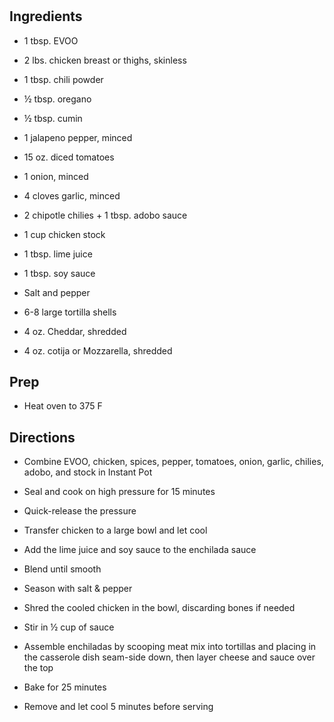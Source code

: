 # 

## Ingredients

- 1 tbsp. EVOO

- 2 lbs. chicken breast or thighs, skinless

- 1 tbsp. chili powder

- ½ tbsp. oregano

- ½ tbsp. cumin

- 1 jalapeno pepper, minced

- 15 oz. diced tomatoes

- 1 onion, minced

- 4 cloves garlic, minced

- 2 chipotle chilies + 1 tbsp. adobo sauce

- 1 cup chicken stock

- 1 tbsp. lime juice

- 1 tbsp. soy sauce

- Salt and pepper

- 6-8 large tortilla shells

- 4 oz. Cheddar, shredded

- 4 oz. cotija or Mozzarella, shredded

## Prep

- Heat oven to 375 F

## Directions

- Combine EVOO, chicken, spices, pepper, tomatoes, onion, garlic,
    chilies, adobo, and stock in Instant Pot

- Seal and cook on high pressure for 15 minutes

- Quick-release the pressure

- Transfer chicken to a large bowl and let cool

- Add the lime juice and soy sauce to the enchilada sauce

- Blend until smooth

- Season with salt & pepper

- Shred the cooled chicken in the bowl, discarding bones if needed

- Stir in ½ cup of sauce

- Assemble enchiladas by scooping meat mix into tortillas and placing
    in the casserole dish seam-side down, then layer cheese and sauce
    over the top

- Bake for 25 minutes

- Remove and let cool 5 minutes before serving
